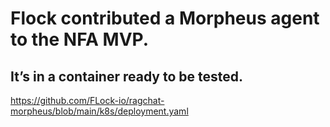 # Flock contributed a Morpheus agent to the NFA MVP. 

## It’s in a container ready to be tested. 
https://github.com/FLock-io/ragchat-morpheus/blob/main/k8s/deployment.yaml

